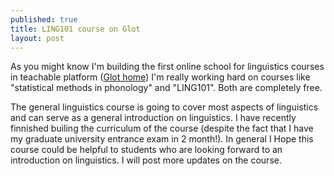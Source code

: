 ```yaml
---
published: true
title: LING101 course on Glot
layout: post
---
```

As you might know I'm building the first online school for linguistics courses in teachable platform (<a href="http://glot.teachable.com">Glot home</a>) I'm really working hard on courses like "statistical methods in phonology" and "LING101". Both are completely free. 

The general linguistics course is going to cover most aspects of linguistics and can serve as a general introduction on linguistics. I have recently finnished builing the curriculum of the course (despite the fact that I have my graduate university entrance exam in 2 month!). In general I Hope this course could be helpful to students who are looking forward to an introduction on linguistics. I will post more updates on the course.